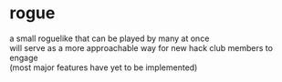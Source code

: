 # rogue

a small roguelike that can be played by many at once  
will serve as a more approachable way for new hack club members to engage  
(most major features have yet to be implemented)
